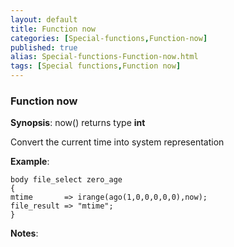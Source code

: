 ```yaml
---
layout: default
title: Function now
categories: [Special-functions,Function-now]
published: true
alias: Special-functions-Function-now.html
tags: [Special functions,Function now]
---
```


### Function now

**Synopsis**: now() returns type **int**

  

Convert the current time into system representation

**Example**:  
   

```cf3
body file_select zero_age
{
mtime       => irange(ago(1,0,0,0,0,0),now);
file_result => "mtime";
}
```

**Notes**:  
   
